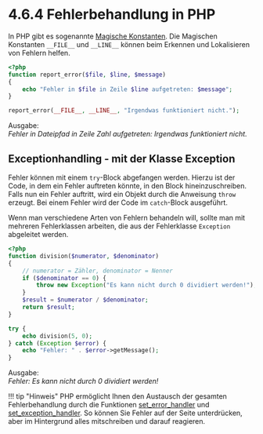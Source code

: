 # 4.6.4 Fehlerbehandlung in PHP

In PHP gibt es sogenannte [Magische Konstanten](http://php.net/manual/de/language.constants.predefined.php). Die Magischen Konstanten `__FILE__` und `__LINE__` können beim Erkennen und Lokalisieren von Fehlern helfen.

```php linenums="1"
<?php
function report_error($file, $line, $message)
{
    echo "Fehler in $file in Zeile $line aufgetreten: $message";
}

report_error(__FILE__, __LINE__, "Irgendwas funktioniert nicht.");
```

Ausgabe:<br>
*Fehler in Dateipfad in Zeile Zahl aufgetreten: Irgendwas funktioniert nicht.*

## Exceptionhandling - mit der Klasse Exception

Fehler können mit einem `try`-Block abgefangen werden. Hierzu ist der Code, in dem ein Fehler auftreten könnte, in den Block hineinzuschreiben. Falls nun ein Fehler auftritt, wird ein Objekt durch die Anweisung `throw` erzeugt. Bei einem Fehler wird der Code im `catch`-Block ausgeführt.

Wenn man verschiedene Arten von Fehlern behandeln will, sollte man mit mehreren Fehlerklassen arbeiten, die aus der Fehlerklasse `Exception` abgeleitet werden.

```php linenums="1"
<?php
function division($numerator, $denominator)
{
    // numerator = Zähler, denominator = Nenner
    if ($denominator == 0) {
        throw new Exception("Es kann nicht durch 0 dividiert werden!");
    }    
    $result = $numerator / $denominator;
    return $result;
}

try {
    echo division(5, 0);
} catch (Exception $error) {
    echo "Fehler: " . $error->getMessage();
}
```

Ausgabe:<br>
*Fehler: Es kann nicht durch 0 dividiert werden!*

!!! tip "Hinweis"
    PHP ermöglicht Ihnen den Austausch der gesamten Fehlerbehandlung durch die Funktionen [set_error_handler](http://php.net/manual/de/function.set-error-handler.php) und [set_exception_handler](http://php.net/manual/de/function.set-exception-handler.php). So können Sie Fehler auf der Seite unterdrücken, aber im Hintergrund alles mitschreiben und darauf reagieren.
